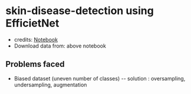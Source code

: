 # skin-disease-detection using EfficietNet

- credits: [Notebook](https://www.kaggle.com/code/denvermagtibay/skin-disease-classification-with-efficientnet/notebook)
- Download data from: above notebook

## Problems faced

- Biased dataset (uneven number of classes)
-- solution : oversampling, undersampling, augmentation
